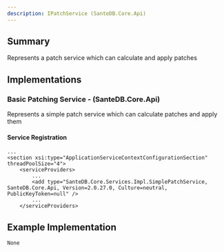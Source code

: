 ```yaml
---
description: IPatchService (SanteDB.Core.Api)
---
```


## Summary
Represents a patch service which can calculate and apply patches

## Implementations


### Basic Patching Service - (SanteDB.Core.Api)
Represents a simple patch service which can calculate patches and apply them

#### Service Registration
```
...
<section xsi:type="ApplicationServiceContextConfigurationSection" threadPoolSize="4">
	<serviceProviders>
		...
		<add type="SanteDB.Core.Services.Impl.SimplePatchService, SanteDB.Core.Api, Version=2.0.27.0, Culture=neutral, PublicKeyToken=null" />
		...
	</serviceProviders>
```
## Example Implementation
```
None
```
